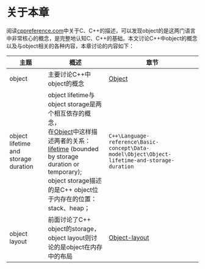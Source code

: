 # 关于本章

阅读[cppreference.com](https://en.cppreference.com/)中关于C、C++的描述，可以发现object的是这两门语言中非常核心的概念，是完整地认知C、C++的基础。本文讨论C++中object的概念以及与object相关的各种内容，本章讨论的内容如下：

| 主题                                 | 概述                                                         | 章节                                                         |
| ------------------------------------ | ------------------------------------------------------------ | ------------------------------------------------------------ |
| object                               | 主要讨论C++中object的概念                                    | [Object](./Object.md)                                        |
| object lifetime and storage duration | object lifetime与object storage是两个相互依存的概念，<br>在[Object](https://en.cppreference.com/w/cpp/language/object)中这样描述两者的关系：<br>[lifetime](https://en.cppreference.com/w/cpp/language/lifetime) (bounded by storage duration or temporary); <br/>object storage描述的是C++ object位于内存在的位置：stack、heap； | `C++\Language-reference\Basic-concept\Data-model\Object\Object-lifetime-and-storage-duration` |
| object layout                        | 前面讨论了C++ object的storage，object layout则讨论的是object在内存中的布局 | [Object-layout](./Object-layout/index.md)                    |

